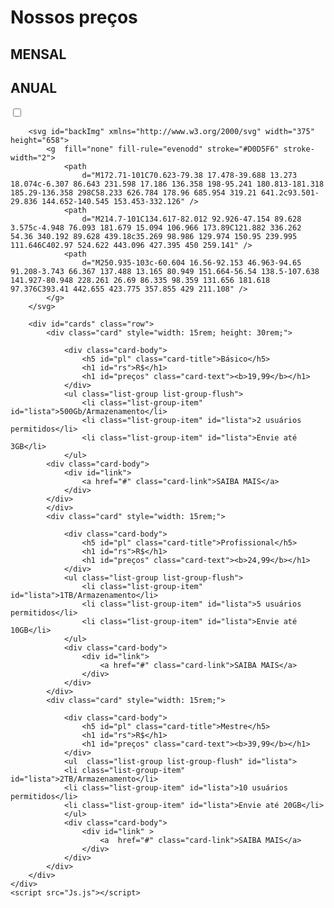 <!DOCTYPE html>
<html lang="en">
<head>
    <link rel="shortcut icon" href="icone.ico" type="image/x-icon">
    <meta charset="UTF-8">
    <link href="https://cdn.jsdelivr.net/npm/bootstrap@5.1.1/dist/css/bootstrap.min.css" rel="stylesheet"
        integrity="sha384-F3w7mX95PdgyTmZZMECAngseQB83DfGTowi0iMjiWaeVhAn4FJkqJByhZMI3AhiU" crossorigin="anonymous">
    <link rel="stylesheet" href="style.css">
    <meta http-equiv="X-UA-Compatible" content="IE=edge">
    <meta name="viewport" content="width=device-width, initial-scale=1.0">
    <title>Planos</title>
</head>
<body>
    <div class="container" id="containerPrincipal">
        <div id="titulo">
            <h1>Nossos preços</h1>
        </div>
        <span >
            <h2 id="M">MENSAL</h2>
            <h2 id="A">ANUAL</h2>
        </span>
        <div class="switch__container">
            <input id="switch-shadow" class="switch switch--shadow" type="checkbox" />
            <label for="switch-shadow" id="label"></label>
        </div>
    

        <svg id="backImg" xmlns="http://www.w3.org/2000/svg" width="375" height="658">
            <g  fill="none" fill-rule="evenodd" stroke="#D0D5F6" stroke-width="2">
                <path
                    d="M172.71-101C70.623-79.38 17.478-39.688 13.273 18.074c-6.307 86.643 231.598 17.186 136.358 198-95.241 180.813-181.318 185.29-136.358 298C58.233 626.784 178.96 685.954 319.21 641.2c93.501-29.836 144.652-140.545 153.453-332.126" />
                <path
                    d="M214.7-101C134.617-82.012 92.926-47.154 89.628 3.575c-4.948 76.093 181.679 15.094 106.966 173.89C121.882 336.262 54.36 340.192 89.628 439.18c35.269 98.986 129.974 150.95 239.995 111.646C402.97 524.622 443.096 427.395 450 259.141" />
                <path
                    d="M250.935-103c-60.604 16.56-92.153 46.963-94.65 91.208-3.743 66.367 137.488 13.165 80.949 151.664-56.54 138.5-107.638 141.927-80.948 228.261 26.69 86.335 98.359 131.656 181.618 97.376C393.41 442.655 423.775 357.855 429 211.108" />
            </g>
        </svg>

        <div id="cards" class="row">
            <div class="card" style="width: 15rem; height: 30rem;">
               
                <div class="card-body">
                    <h5 id="pl" class="card-title">Básico</h5>
                    <h1 id="rs">R$</h1>
                    <h1 id="preços" class="card-text"><b>19,99</b></h1>
                </div>
                <ul class="list-group list-group-flush">
                    <li class="list-group-item" id="lista">500Gb/Armazenamento</li>
                    <li class="list-group-item" id="lista">2 usuários permitidos</li>
                    <li class="list-group-item" id="lista">Envie até 3GB</li>
                </ul>
            <div class="card-body">
                <div id="link">
                    <a href="#" class="card-link">SAIBA MAIS</a>
                </div>
            </div>
            </div>
            <div class="card" style="width: 15rem;">
               
                <div class="card-body">
                    <h5 id="pl" class="card-title">Profissional</h5>
                    <h1 id="rs">R$</h1>
                    <h1 id="preços" class="card-text"><b>24,99</b></h1>
                </div>
                <ul class="list-group list-group-flush">
                    <li class="list-group-item" id="lista">1TB/Armazenamento</li>
                    <li class="list-group-item" id="lista">5 usuários permitidos</li>
                    <li class="list-group-item" id="lista">Envie até 10GB</li>
                </ul>
                <div class="card-body">
                    <div id="link">
                        <a href="#" class="card-link">SAIBA MAIS</a>
                    </div>
                </div>
            </div>
            <div class="card" style="width: 15rem;">
               
                <div class="card-body">
                    <h5 id="pl" class="card-title">Mestre</h5>
                    <h1 id="rs">R$</h1>
                    <h1 id="preços" class="card-text"><b>39,99</b></h1>
                </div>
                <ul  class="list-group list-group-flush" id="lista">
                <li class="list-group-item" id="lista">2TB/Armazenamento</li>
                <li class="list-group-item" id="lista">10 usuários permitidos</li>
                <li class="list-group-item" id="lista">Envie até 20GB</li>
                </ul>
                <div class="card-body">
                    <div id="link" >
                        <a  href="#" class="card-link">SAIBA MAIS</a>
                    </div>
                </div>
            </div>
        </div>
    </div>
    <script src="Js.js"></script>
</body>
</html>